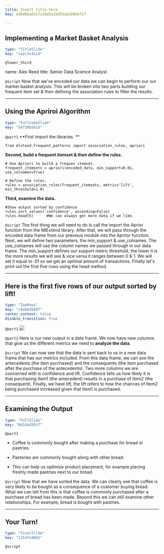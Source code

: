```yaml
---
title: Insert title here
key: ed6d6ba631fa3bd3a1b655ab10066f37

---
```

## Implementing a Market Basket Analysis

```yaml
type: "TitleSlide"
key: "ca2c3c41c6"
```

`@lower_third`

name: Alex Reed
title: Senior Data Science Analyst


`@script`
Now that we've encoded our data we can begin to perform our our market basket analysis. This will be broken into two parts building our frequent item set & then defining the association rules to filter the results.


---
## Using the Apriroi Algorithm

```yaml
type: "FullCodeSlide"
key: "54738b5816"
```

`@part1`
**First import the libraries.
**
```
from mlxtend.frequent_patterns import association_rules, apriori
```

**Second, build a frequent itemset & then define the rules.**
```
# Use Apriori to build a frequen itemset.
frequent_itemsets = apriori(encoded_data, min_support=0.01, use_colnames=True)

# Define the rules.
rules = association_rules(frequent_itemsets, metric='lift', min_threshold=1.0)
```

**Third, examine the data.**
```
#Show output sorted by confidence
rules.sort_values('confidence', ascending=False)
rules.head(5)      #We can always get more data if we like.
```


`@script`
The first thing we will need to do is call the import the Aprior function from the MlExtend library. After that, we will pass through the encoded data frame from our previous module into the Apriror function. Next, we will define two parameters, the min_support & use_colnames. The use_colnames will use the column names we passed through in our data frame. The min_support defines our support metric threshold, the lower it is the more results we will see & vice versa it ranges between 0 & 1. We will set it equal to .01 so we get an optimal amount of transactions. Finally let's print out the first five rows using the head method.


---
## Here is the first five rows of our output sorted by lift!

```yaml
type: "TwoRows"
key: "c4abbd588f"
center_content: false
disable_transition: true
```

`@part1`
![](https://assets.datacamp.com/production/repositories/4596/datasets/5ba5f408d6fd1c02e16795e92b20c824d750330f/Annotation%202019-02-03%20072320.jpg)


`@part2`
Here is our new output in a data frame. We now have new columns that give us the different metrics we need to **analyze the data**.


`@script`
We can now see that the data is sent back to us in a new data frame that has our metrics included. From this data frame, we can see the antecedents (the item purchased) and the consequents (the item purchased after the purchase of the antecedents). Two more columns we are concerned with is confidence and lift. Confidence tells us how likely it is that purchasing Item1 (the antecedent) results in a purchase of Item2 (the consequent). Finally, we have lift, the lift refers to how the chances of Item2 being purchased increased given that Item1 is purchased.


---
## Examining the Output

```yaml
type: "FullSlide"
key: "841dad561f"
```

`@part1`
- Coffee is commonly bought after making a purchase for bread or pastries.

- Pasteries are commonly bought along with other bread.

- This can help us optimize product placement, for example placing freshly made pastries next to our bread.


`@script`
Now that we have sorted the data. We can clearly see that coffee is very likely to be bought as a consequence of a customer buying bread. What we can tell from this is that coffee is commonly purchased after a purchase of bread has been made. Beyond this we can still examine other relationships. For example, bread is bought with pastries.


---
## Your Turn!

```yaml
type: "FinalSlide"
key: "2153fe9002"
```

`@script`


